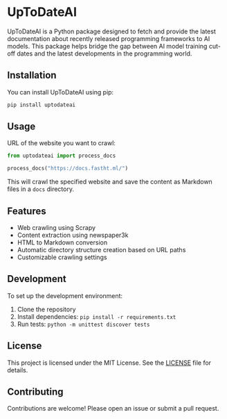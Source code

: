 # UpToDateAI

UpToDateAI is a Python package designed to fetch and provide the latest documentation about recently released programming frameworks to AI models. This package helps bridge the gap between AI model training cut-off dates and the latest developments in the programming world.

## Installation

You can install UpToDateAI using pip:

```bash
pip install uptodateai
```

## Usage

URL of the website you want to crawl:

```python
from uptodateai import process_docs

process_docs("https://docs.fastht.ml/")
```

This will crawl the specified website and save the content as Markdown files in a `docs` directory.

## Features

- Web crawling using Scrapy
- Content extraction using newspaper3k
- HTML to Markdown conversion
- Automatic directory structure creation based on URL paths
- Customizable crawling settings

## Development

To set up the development environment:

1. Clone the repository
2. Install dependencies: `pip install -r requirements.txt`
3. Run tests: `python -m unittest discover tests`

## License

This project is licensed under the MIT License. See the [LICENSE](LICENSE) file for details.

## Contributing

Contributions are welcome! Please open an issue or submit a pull request.
